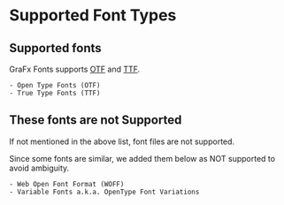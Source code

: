 # Supported Font Types

## Supported fonts

GraFx Fonts supports [OTF](https://en.wikipedia.org/wiki/OpenType) and [TTF](https://en.wikipedia.org/wiki/TrueType).

	- Open Type Fonts (OTF)
	- True Type Fonts (TTF)
	
## These fonts are not Supported

If not mentioned in the above list, font files are not supported.

Since some fonts are similar, we added them below as NOT supported to avoid ambiguity.

	- Web Open Font Format (WOFF)
	- Variable Fonts a.k.a. OpenType Font Variations